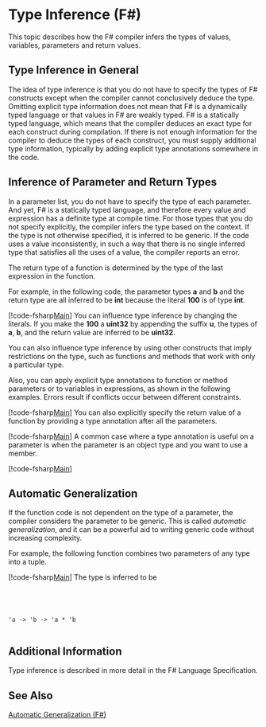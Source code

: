 # Type Inference (F#)

This topic describes how the F# compiler infers the types of values, variables, parameters and return values.


## Type Inference in General
The idea of type inference is that you do not have to specify the types of F# constructs except when the compiler cannot conclusively deduce the type. Omitting explicit type information does not mean that F# is a dynamically typed language or that values in F# are weakly typed. F# is a statically typed language, which means that the compiler deduces an exact type for each construct during compilation. If there is not enough information for the compiler to deduce the types of each construct, you must supply additional type information, typically by adding explicit type annotations somewhere in the code.


## Inference of Parameter and Return Types
In a parameter list, you do not have to specify the type of each parameter. And yet, F# is a statically typed language, and therefore every value and expression has a definite type at compile time. For those types that you do not specify explicitly, the compiler infers the type based on the context. If the type is not otherwise specified, it is inferred to be generic. If the code uses a value inconsistently, in such a way that there is no single inferred type that satisfies all the uses of a value, the compiler reports an error.

The return type of a function is determined by the type of the last expression in the function.

For example, in the following code, the parameter types **a** and **b** and the return type are all inferred to be **int** because the literal **100** is of type **int**.

[!code-fsharp[Main](snippets/fslangref3/snippet301.fs)]
    You can influence type inference by changing the literals. If you make the **100** a **uint32** by appending the suffix **u**, the types of **a**, **b**, and the return value are inferred to be **uint32**.

You can also influence type inference by using other constructs that imply restrictions on the type, such as functions and methods that work with only a particular type.

Also, you can apply explicit type annotations to function or method parameters or to variables in expressions, as shown in the following examples. Errors result if conflicts occur between different constraints.

[!code-fsharp[Main](snippets/fslangref3/snippet302.fs)]
    You can also explicitly specify the return value of a function by providing a type annotation after all the parameters.

[!code-fsharp[Main](snippets/fslangref3/snippet303.fs)]
    A common case where a type annotation is useful on a parameter is when the parameter is an object type and you want to use a member.

[!code-fsharp[Main](snippets/fslangref3/snippet304.fs)]
    
## Automatic Generalization
If the function code is not dependent on the type of a parameter, the compiler considers the parameter to be generic. This is called *automatic generalization*, and it can be a powerful aid to writing generic code without increasing complexity.

For example, the following function combines two parameters of any type into a tuple.

[!code-fsharp[Main](snippets/fslangref3/snippet305.fs)]
    The type is inferred to be




```




'a -> 'b -> 'a * 'b


```





## Additional Information
Type inference is described in more detail in the F# Language Specification.


## See Also
[Automatic Generalization &#40;F&#35;&#41;](Automatic-Generalization-%5BFSharp%5D.md)


